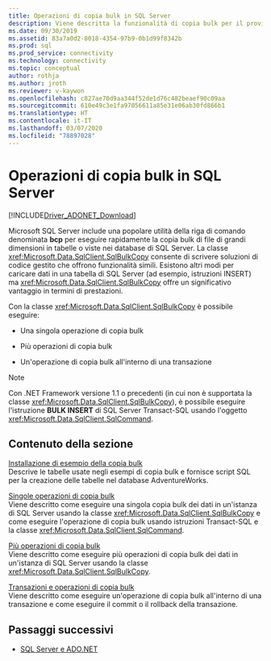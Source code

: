 ```yaml
---
title: Operazioni di copia bulk in SQL Server
description: Viene descritta la funzionalità di copia bulk per il provider di dati .NET per SQL Server.
ms.date: 09/30/2019
ms.assetid: 83a7a0d2-8018-4354-97b9-0b1d99f8342b
ms.prod: sql
ms.prod_service: connectivity
ms.technology: connectivity
ms.topic: conceptual
author: rothja
ms.author: jroth
ms.reviewer: v-kaywon
ms.openlocfilehash: c827ae70d9aa344f52de1d76c482beaef90c09aa
ms.sourcegitcommit: 610e49c3e1fa97056611a85e31e06ab30fd866b1
ms.translationtype: HT
ms.contentlocale: it-IT
ms.lasthandoff: 03/07/2020
ms.locfileid: "78897028"
---
```

# <a name="bulk-copy-operations-in-sql-server"></a>Operazioni di copia bulk in SQL Server

[!INCLUDE[Driver_ADONET_Download](../../../includes/driver_adonet_download.md)]

Microsoft SQL Server include una popolare utilità della riga di comando denominata **bcp** per eseguire rapidamente la copia bulk di file di grandi dimensioni in tabelle o viste nei database di SQL Server. La classe <xref:Microsoft.Data.SqlClient.SqlBulkCopy> consente di scrivere soluzioni di codice gestito che offrono funzionalità simili. Esistono altri modi per caricare dati in una tabella di SQL Server (ad esempio, istruzioni INSERT) ma <xref:Microsoft.Data.SqlClient.SqlBulkCopy> offre un significativo vantaggio in termini di prestazioni.  
  
Con la classe <xref:Microsoft.Data.SqlClient.SqlBulkCopy> è possibile eseguire:  
  
- Una singola operazione di copia bulk  
  
- Più operazioni di copia bulk  
  
- Un'operazione di copia bulk all'interno di una transazione  
  
> [!NOTE]
>  Con .NET Framework versione 1.1 o precedenti (in cui non è supportata la classe <xref:Microsoft.Data.SqlClient.SqlBulkCopy>), è possibile eseguire l'istruzione **BULK INSERT** di SQL Server Transact-SQL usando l'oggetto <xref:Microsoft.Data.SqlClient.SqlCommand>.  
  
## <a name="in-this-section"></a>Contenuto della sezione  
[Installazione di esempio della copia bulk](bulk-copy-example-setup.md)  
Descrive le tabelle usate negli esempi di copia bulk e fornisce script SQL per la creazione delle tabelle nel database AdventureWorks.  
  
[Singole operazioni di copia bulk](single-bulk-copy-operations.md)  
Viene descritto come eseguire una singola copia bulk dei dati in un'istanza di SQL Server usando la classe <xref:Microsoft.Data.SqlClient.SqlBulkCopy> e come eseguire l'operazione di copia bulk usando istruzioni Transact-SQL e la classe <xref:Microsoft.Data.SqlClient.SqlCommand>.  
  
[Più operazioni di copia bulk](multiple-bulk-copy-operations.md)  
Viene descritto come eseguire più operazioni di copia bulk dei dati in un'istanza di SQL Server usando la classe <xref:Microsoft.Data.SqlClient.SqlBulkCopy>.  
  
[Transazioni e operazioni di copia bulk](transaction-bulk-copy-operations.md)  
Viene descritto come eseguire un'operazione di copia bulk all'interno di una transazione e come eseguire il commit o il rollback della transazione.  
  
## <a name="next-steps"></a>Passaggi successivi
- [SQL Server e ADO.NET](index.md)
